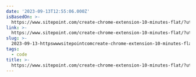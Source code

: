 ```yaml
---
date: '2023-09-13T12:55:06.000Z'
isBasedOn: >-
  https://www.sitepoint.com/create-chrome-extension-10-minutes-flat/?utm_source=feedly
link: >-
  https://www.sitepoint.com/create-chrome-extension-10-minutes-flat/?utm_source=feedly
slug: >-
  2023-09-13-httpswwwsitepointcomcreate-chrome-extension-10-minutes-flatutmsourcefeedly
tags:
  - code
title: >-
  https://www.sitepoint.com/create-chrome-extension-10-minutes-flat/?utm_source=feedly
---
```


